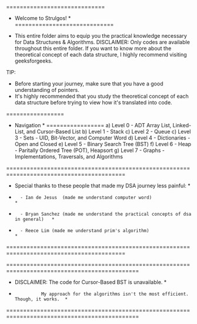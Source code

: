 =============================
*   Welcome to Strulgos!    *    
=============================
-   This entire folder aims to equip you the practical knowledge necessary for Data Structures & Algorithms.
DISCLAIMER: Only codes are available throughout this entire folder. If you want to know more about the theoretical concept of each data structure, I highly recommend visiting geeksforgeeks.

TIP:
*   Before starting your journey, make sure that you have a good understanding of pointers.
*   It's highly recommended that you study the theoretical concept of each data structure before trying to view how it's translated into code.


=================
*   Navigation  *
=================
a)  Level 0 - ADT Array List, Linked-List, and Cursor-Based List
b)  Level 1 - Stack
c)  Level 2 - Queue
c)  Level 3 - Sets - UID, Bit-Vector, and Computer Word
d)  Level 4 - Dictionaries - Open and Closed
e)  Level 5 - Binary Search Tree (BST)
f)  Level 6 - Heap - Paritally Ordered Tree (POT), Heapsort
g)  Level 7 - Graphs - Implementations, Traversals, and Algorithms


=========================================================================================
*   Special thanks to these people that made my DSA journey less painful:               *
*       - Ian de Jesus  (made me understand computer word)                              *
*       - Bryan Sanchez (made me understand the practical concepts of dsa in general)   *
*       - Reece Lim (made me understand prim's algorithm)                               *
=========================================================================================


=============================================================================================
*   DISCLAIMER: The code for Cursor-Based BST is unavailable.                               *
*               My approach for the algorithms isn't the most efficient. Though, it works.  *
=============================================================================================